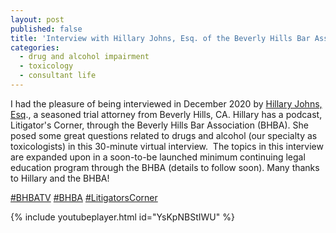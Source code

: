 ```yaml
---
layout: post
published: false
title: 'Interview with Hillary Johns, Esq. of the Beverly Hills Bar Association'
categories:
  - drug and alcohol impairment
  - toxicology
  - consultant life
---
```


I had the pleasure of being interviewed in December 2020 by [Hillary Johns, Esq](https://www.hillaryjohnstriallawyermh.com/attorney/hillary-johns/)., a seasoned trial attorney from Beverly Hills, CA. Hillary has a podcast, Litigator's Corner, through the Beverly Hills Bar Association (BHBA). She posed some great questions related to drugs and alcohol (our specialty as toxicologists) in this 30-minute virtual interview.&nbsp; The topics in this interview are expanded upon in a soon-to-be launched minimum continuing legal education program through the BHBA (details to follow soon). Many thanks to Hillary and the BHBA\!

[\#BHBATV](https://www.youtube.com/hashtag/bhbatv)&nbsp;[\#BHBA](https://www.youtube.com/hashtag/bhba)&nbsp;[\#LitigatorsCorner](https://www.youtube.com/hashtag/litigatorscorner)

{% include youtubeplayer.html id="YsKpNBStIWU" %}
